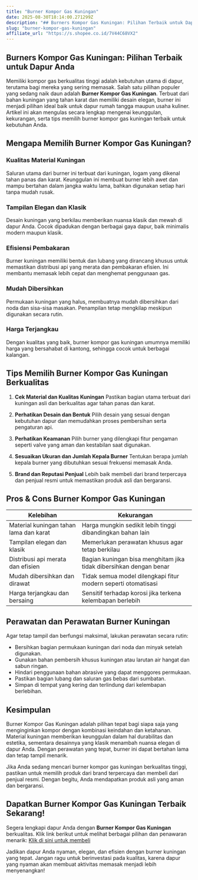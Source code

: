 ```yaml
---
title: "Burner Kompor Gas Kuningan"
date: 2025-08-30T18:14:00.271299Z
description: "## Burners Kompor Gas Kuningan: Pilihan Terbaik untuk Dapur Anda..."
slug: "burner-kompor-gas-kuningan"
affiliate_url: "https://s.shopee.co.id/7V44C68VX2"
---
```

## Burners Kompor Gas Kuningan: Pilihan Terbaik untuk Dapur Anda

Memiliki kompor gas berkualitas tinggi adalah kebutuhan utama di dapur, terutama bagi mereka yang sering memasak. Salah satu pilihan populer yang sedang naik daun adalah **Burner Kompor Gas Kuningan**. Terbuat dari bahan kuningan yang tahan karat dan memiliki desain elegan, burner ini menjadi pilihan ideal baik untuk dapur rumah tangga maupun usaha kuliner. Artikel ini akan mengulas secara lengkap mengenai keunggulan, kekurangan, serta tips memilih burner kompor gas kuningan terbaik untuk kebutuhan Anda.

## Mengapa Memilih Burner Kompor Gas Kuningan?

### Kualitas Material Kuningan
Saluran utama dari burner ini terbuat dari kuningan, logam yang dikenal tahan panas dan karat. Keunggulan ini membuat burner lebih awet dan mampu bertahan dalam jangka waktu lama, bahkan digunakan setiap hari tanpa mudah rusak.

### Tampilan Elegan dan Klasik
Desain kuningan yang berkilau memberikan nuansa klasik dan mewah di dapur Anda. Cocok dipadukan dengan berbagai gaya dapur, baik minimalis modern maupun klasik.

### Efisiensi Pembakaran
Burner kuningan memiliki bentuk dan lubang yang dirancang khusus untuk memastikan distribusi api yang merata dan pembakaran efisien. Ini membantu memasak lebih cepat dan menghemat penggunaan gas.

### Mudah Dibersihkan
Permukaan kuningan yang halus, membuatnya mudah dibersihkan dari noda dan sisa-sisa masakan. Penampilan tetap mengkilap meskipun digunakan secara rutin.

### Harga Terjangkau
Dengan kualitas yang baik, burner kompor gas kuningan umumnya memiliki harga yang bersahabat di kantong, sehingga cocok untuk berbagai kalangan.

## Tips Memilih Burner Kompor Gas Kuningan Berkualitas

1. **Cek Material dan Kualitas Kuningan**
   Pastikan bagian utama terbuat dari kuningan asli dan berkualitas agar tahan panas dan karat.

2. **Perhatikan Desain dan Bentuk**
   Pilih desain yang sesuai dengan kebutuhan dapur dan memudahkan proses pembersihan serta pengaturan api.

3. **Perhatikan Keamanan**
   Pilih burner yang dilengkapi fitur pengaman seperti valve yang aman dan kestabilan saat digunakan.

4. **Sesuaikan Ukuran dan Jumlah Kepala Burner**
   Tentukan berapa jumlah kepala burner yang dibutuhkan sesuai frekuensi memasak Anda.

5. **Brand dan Reputasi Penjual**
   Lebih baik membeli dari brand terpercaya dan penjual resmi untuk memastikan produk asli dan bergaransi.

## Pros & Cons Burner Kompor Gas Kuningan

| Kelebihan                                              | Kekurangan                                               |
|--------------------------------------------------------|----------------------------------------------------------|
| Material kuningan tahan lama dan karat                  | Harga mungkin sedikit lebih tinggi dibandingkan bahan lain |
| Tampilan elegan dan klasik                             | Memerlukan perawatan khusus agar tetap berkilau       |
| Distribusi api merata dan efisien                      | Bagian kuningan bisa menghitam jika tidak dibersihkan dengan benar |
| Mudah dibersihkan dan dirawat                          | Tidak semua model dilengkapi fitur modern seperti otomatisasi |
| Harga terjangkau dan bersaing                          | Sensitif terhadap korosi jika terkena kelembapan berlebih |

## Perawatan dan Perawatan Burner Kuningan

Agar tetap tampil dan berfungsi maksimal, lakukan perawatan secara rutin:

- Bersihkan bagian permukaan kuningan dari noda dan minyak setelah digunakan.
- Gunakan bahan pembersih khusus kuningan atau larutan air hangat dan sabun ringan.
- Hindari penggunaan bahan abrasive yang dapat menggores permukaan.
- Pastikan bagian lubang dan saluran gas bebas dari sumbatan.
- Simpan di tempat yang kering dan terlindung dari kelembapan berlebihan.

## Kesimpulan

Burner Kompor Gas Kuningan adalah pilihan tepat bagi siapa saja yang menginginkan kompor dengan kombinasi keindahan dan ketahanan. Material kuningan memberikan keunggulan dalam hal durabilitas dan estetika, sementara desainnya yang klasik menambah nuansa elegan di dapur Anda. Dengan perawatan yang tepat, burner ini dapat bertahan lama dan tetap tampil menarik.

Jika Anda sedang mencari burner kompor gas kuningan berkualitas tinggi, pastikan untuk memilih produk dari brand terpercaya dan membeli dari penjual resmi. Dengan begitu, Anda mendapatkan produk asli yang aman dan bergaransi.

## Dapatkan Burner Kompor Gas Kuningan Terbaik Sekarang!

Segera lengkapi dapur Anda dengan **Burner Kompor Gas Kuningan** berkualitas. Klik link berikut untuk melihat berbagai pilihan dan penawaran menarik: [Klik di sini untuk membeli](https://s.shopee.co.id/7V44C68VX2)

Jadikan dapur Anda nyaman, elegan, dan efisien dengan burner kuningan yang tepat. Jangan ragu untuk berinvestasi pada kualitas, karena dapur yang nyaman akan membuat aktivitas memasak menjadi lebih menyenangkan!